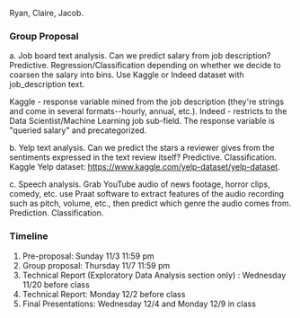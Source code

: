 
Ryan, Claire, Jacob.

### Group Proposal

a.  Job board text analysis. Can we predict salary from job description?
    Predictive. Regression/Classification depending on whether we decide
    to coarsen the salary into bins. Use Kaggle or Indeed dataset with
    job\_description text.

  Kaggle - response variable mined from the job description (they're
  strings and come in several formats--hourly, annual, etc.). Indeed -
  restricts to the Data Scientist/Machine Learning job sub-field. The
  response variable is "queried salary" and precategorized.

b.  Yelp text analysis. Can we predict the stars a reviewer gives from
    the sentiments expressed in the text review itself? Predictive.
    Classification. Kaggle Yelp dataset:
    <https://www.kaggle.com/yelp-dataset/yelp-dataset>.

c.  Speech analysis. Grab YouTube audio of news footage, horror clips,
    comedy, etc. use Praat software to extract features of the audio
    recording such as pitch, volume, etc., then predict which genre the
    audio comes from. Prediction. Classification.
    
### Timeline

1. Pre-proposal: Sunday 11/3 11:59 pm
2. Group proposal: Thursday 11/7 11:59 pm
3. Technical Report (Exploratory Data Analysis section only) : Wednesday 11/20 before class
4. Technical Report: Monday 12/2 before class
5. Final Presentations: Wednesday 12/4 and Monday 12/9 in class